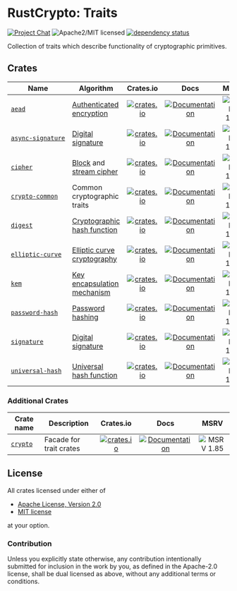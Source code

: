 # RustCrypto: Traits

[![Project Chat][chat-image]][chat-link] ![Apache2/MIT licensed][license-image] [![dependency status][deps-image]][deps-link]

Collection of traits which describe functionality of cryptographic primitives.

## Crates

| Name                | Algorithm | Crates.io | Docs  | MSRV |
|---------------------|-----------|:---------:|:-----:|:----:|
| [`aead`]            | [Authenticated encryption]    | [![crates.io](https://img.shields.io/crates/v/aead.svg)](https://crates.io/crates/aead) | [![Documentation](https://docs.rs/aead/badge.svg)](https://docs.rs/aead) | ![MSRV 1.85][msrv-1.85] |
| [`async‑signature`] | [Digital signature]           | [![crates.io](https://img.shields.io/crates/v/async-signature.svg)](https://crates.io/crates/async-signature) | [![Documentation](https://docs.rs/async-signature/badge.svg)](https://docs.rs/async-signature) | ![MSRV 1.85][msrv-1.85] |
| [`cipher`]          | [Block] and [stream cipher]   | [![crates.io](https://img.shields.io/crates/v/cipher.svg)](https://crates.io/crates/cipher) | [![Documentation](https://docs.rs/cipher/badge.svg)](https://docs.rs/cipher) | ![MSRV 1.85][msrv-1.85] |
| [`crypto‑common`]      | Common cryptographic traits | [![crates.io](https://img.shields.io/crates/v/crypto-common.svg)](https://crates.io/crates/crypto-common) | [![Documentation](https://docs.rs/crypto-common/badge.svg)](https://docs.rs/crypto-common) | ![MSRV 1.85][msrv-1.85] |
| [`digest`]          | [Cryptographic hash function] | [![crates.io](https://img.shields.io/crates/v/digest.svg)](https://crates.io/crates/digest) | [![Documentation](https://docs.rs/digest/badge.svg)](https://docs.rs/digest) | ![MSRV 1.85][msrv-1.85] |
| [`elliptic‑curve`]  | [Elliptic curve cryptography] | [![crates.io](https://img.shields.io/crates/v/elliptic-curve.svg)](https://crates.io/crates/elliptic-curve) | [![Documentation](https://docs.rs/elliptic-curve/badge.svg)](https://docs.rs/elliptic-curve) | ![MSRV 1.85][msrv-1.85] |
| [`kem`]             | [Key encapsulation mechanism] | [![crates.io](https://img.shields.io/crates/v/kem.svg)](https://crates.io/crates/kem) | [![Documentation](https://docs.rs/kem/badge.svg)](https://docs.rs/kem) | ![MSRV 1.85][msrv-1.85] |
| [`password-hash`]   | [Password hashing]            | [![crates.io](https://img.shields.io/crates/v/password-hash.svg)](https://crates.io/crates/password-hash) | [![Documentation](https://docs.rs/password-hash/badge.svg)](https://docs.rs/password-hash) | ![MSRV 1.85][msrv-1.85] |
| [`signature`]       | [Digital signature]           | [![crates.io](https://img.shields.io/crates/v/signature.svg)](https://crates.io/crates/signature) | [![Documentation](https://docs.rs/signature/badge.svg)](https://docs.rs/signature) | ![MSRV 1.85][msrv-1.85] |
| [`universal‑hash`]  | [Universal hash function]     | [![crates.io](https://img.shields.io/crates/v/universal-hash.svg)](https://crates.io/crates/universal-hash) | [![Documentation](https://docs.rs/universal-hash/badge.svg)](https://docs.rs/universal-hash) | ![MSRV 1.85][msrv-1.85] |

### Additional Crates

| Crate name | Description             | Crates.io | Docs  | MSRV |
|------------|-------------------------|:---------:|:-----:|:----:|
| [`crypto`] | Facade for trait crates | [![crates.io](https://img.shields.io/crates/v/crypto.svg)](https://crates.io/crates/crypto) | [![Documentation](https://docs.rs/crypto/badge.svg)](https://docs.rs/crypto) | ![MSRV 1.85][msrv-1.85] |

## License

All crates licensed under either of

 * [Apache License, Version 2.0](http://www.apache.org/licenses/LICENSE-2.0)
 * [MIT license](http://opensource.org/licenses/MIT)

at your option.

### Contribution

Unless you explicitly state otherwise, any contribution intentionally submitted for inclusion in the work by you, as defined in the Apache-2.0 license, shall be dual licensed as above, without any additional terms or conditions.

[//]: # (badges)

[chat-image]: https://img.shields.io/badge/zulip-join_chat-blue.svg
[chat-link]: https://rustcrypto.zulipchat.com/#narrow/stream/260050-traits
[license-image]: https://img.shields.io/badge/license-Apache2.0/MIT-blue.svg
[deps-image]: https://deps.rs/repo/github/RustCrypto/traits/status.svg
[deps-link]: https://deps.rs/repo/github/RustCrypto/traits
[msrv-1.85]: https://img.shields.io/badge/rustc-1.85.0+-blue.svg

[//]: # (crates)

[`aead`]: ./aead
[`async‑signature`]: ./signature/async
[`cipher`]: ./cipher
[`crypto‑common`]: ./crypto-common
[`crypto`]: ./crypto
[`digest`]: ./digest
[`elliptic‑curve`]: ./elliptic-curve
[`kem`]: ./kem
[`password-hash`]: ./password-hash
[`signature`]: ./signature
[`universal‑hash`]: ./universal-hash

[//]: # (algorithms)

[Authenticated encryption]: https://en.wikipedia.org/wiki/Authenticated_encryption
[Block]: https://en.wikipedia.org/wiki/Block_cipher
[Message authentication code]: https://en.wikipedia.org/wiki/Message_authentication_code
[Cryptographic hash function]: https://en.wikipedia.org/wiki/Cryptographic_hash_function
[Digital signature]: https://en.wikipedia.org/wiki/Digital_signature
[Elliptic curve cryptography]: https://en.wikipedia.org/wiki/Elliptic-curve_cryptography
[Key encapsulation mechanism]: https://en.wikipedia.org/wiki/Key_encapsulation
[Password hashing]: https://en.wikipedia.org/wiki/Cryptographic_hash_function#Password_verification
[Stream cipher]: https://en.wikipedia.org/wiki/Stream_cipher
[Universal hash function]: https://en.wikipedia.org/wiki/Universal_hashing
